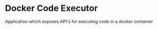 Docker Code Executor
====================
Application which exposes API's for executing code in a docker container

